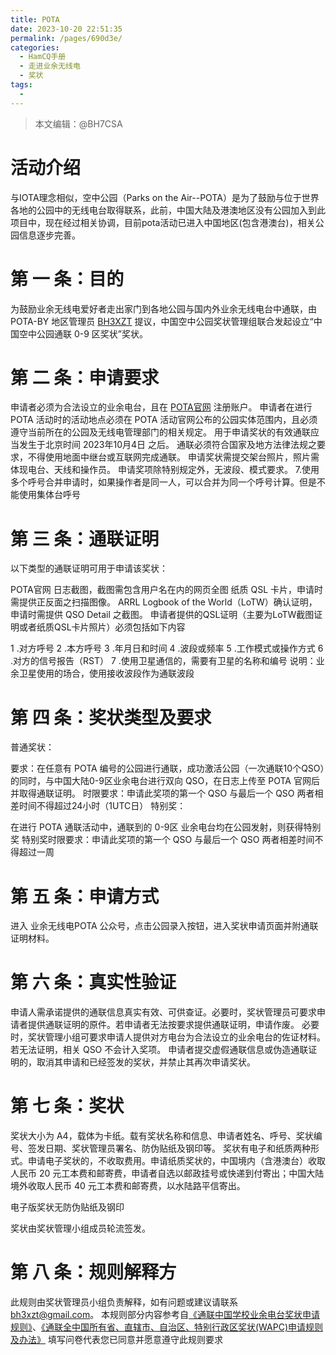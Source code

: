 ```yaml
---
title: POTA
date: 2023-10-20 22:51:35
permalink: /pages/690d3e/
categories:
  - HamCQ手册
  - 走进业余无线电
  - 奖状
tags:
  - 
---
```

> 本文编辑：@BH7CSA

# 活动介绍
与IOTA理念相似，空中公园（Parks on the Air--POTA）是为了鼓励与位于世界各地的公园中的无线电台取得联系，此前，中国大陆及港澳地区没有公园加入到此项目中，现在经过相关协调，目前pota活动已进入中国地区(包含港澳台)，相关公园信息逐步完善。

# 第 一 条：目的
为鼓励业余无线电爱好者走出家门到各地公园与国内外业余无线电台中通联，由 POTA-BY 地区管理员 [BH3XZT](https://forum.hamcq.cn/u/18) 提议，中国空中公园奖状管理组联合发起设立“中国空中公园通联 0-9 区奖状”奖状。

# 第 二 条：申请要求
申请者必须为合法设立的业余电台，且在 [POTA官网](https://parksontheair.com/) 注册账户。
申请者在进行 POTA 活动时的活动地点必须在 POTA 活动官网公布的公园实体范围内，且必须遵守当前所在的公园及无线电管理部门的相关规定。
用于申请奖状的有效通联应当发生于北京时间 2023年10月4日 之后。
通联必须符合国家及地方法律法规之要求，不得使用地面中继台或互联网完成通联。
申请奖状需提交架台照片，照片需体现电台、天线和操作员。
申请奖项除特别规定外，无波段、模式要求。
7.使用多个呼号合并申请时，如果操作者是同一人，可以合并为同一个呼号计算。但是不能使用集体台呼号
# 第 三 条：通联证明
以下类型的通联证明可用于申请该奖状：

POTA官网 日志截图，截图需包含用户名在内的网页全图
纸质 QSL 卡片，申请时需提供正反面之扫描图像。
ARRL Logbook of the World（LoTW）确认证明，申请时需提供 QSO Detail 之截图。
申请者提供的QSL证明（主要为LoTW截图证明或者纸质QSL卡片照片）必须包括如下内容

1 .对方呼号
2 .本方呼号
3 .年月日和时间
4 .波段或频率
5 .工作模式或操作方式
6 .对方的信号报告（RST）
7 .使用卫星通信的，需要有卫星的名称和编号
说明：业余卫星使用的场合，使用接收波段作为通联波段
# 第 四 条：奖状类型及要求
普通奖状：

要求：在任意有 POTA 编号的公园进行通联，成功激活公园（一次通联10个QSO）的同时，与中国大陆0-9区业余电台进行双向 QSO，在日志上传至 POTA 官网后并取得通联证明。
时限要求：申请此奖项的第一个 QSO 与最后一个 QSO 两者相差时间不得超过24小时（1UTC日）
特别奖：

在进行 POTA 通联活动中，通联到的 0-9区 业余电台均在公园发射，则获得特别奖
特别奖时限要求：申请此奖项的第一个 QSO 与最后一个 QSO 两者相差时间不得超过一周
# 第 五 条：申请方式
进入 业余无线电POTA 公众号，点击公园录入按钮，进入奖状申请页面并附通联证明材料。

# 第 六 条：真实性验证
申请人需承诺提供的通联信息真实有效、可供查证。必要时，奖状管理员可要求申请者提供通联证明的原件。若申请者无法按要求提供通联证明，申请作废。
必要时，奖状管理小组可要求申请人提供对方电台为合法设立的业余电台的佐证材料。若无法证明，相关 QSO 不会计入奖项。
申请者提交虚假通联信息或伪造通联证明的，取消其申请和已经签发的奖状，并禁止其再次申请奖状。

# 第 七 条：奖状
奖状大小为 A4，载体为卡纸。载有奖状名称和信息、申请者姓名、呼号、奖状编号、签发日期、奖状管理员署名、防伪贴纸及钢印等。
奖状有电子和纸质两种形式。申请电子奖状的，不收取费用。申请纸质奖状的，中国境内（含港澳台）收取人民币 20 元工本费和邮寄费，申请者自选以邮政挂号或快递到付寄出；中国大陆境外收取人民币 40 元工本费和邮寄费，以水陆路平信寄出。

电子版奖状无防伪贴纸及钢印

奖状由奖状管理小组成员轮流签发。

# 第 八 条：规则解释方
此规则由奖状管理员小组负责解释，如有问题或建议请联系 [bh3xzt@gmail.com](mailto:bh3xzt@gmail.com)。
本规则部分内容参考自[《通联中国学校业余电台奖状申请规则》](https://www.wcsa.ac.cn/)、[《通联全中国所有省、直辖市、自治区、特别行政区奖状(WAPC)申请规则及办法》](https://www.hellocq.net/forum/read.php?tid=350692)
填写问卷代表您已同意并愿意遵守此规则要求